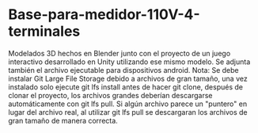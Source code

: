 # Base-para-medidor-110V-4-terminales
Modelados 3D hechos en Blender junto con el proyecto de un juego interactivo desarrollado en Unity utilizando ese mismo modelo. Se adjunta también el archivo ejecutable para dispositivos android.
Nota: Se debe instalar Git Large File Storage debido a archivos de gran tamaño, una vez instalado solo ejecute git lfs install antes de hacer git clone, después de clonar el proyecto, los archivos grandes deberían descargarse automáticamente con git lfs pull. Si algún archivo parece un "puntero" en lugar del archivo real, al utilizar git lfs pull se descargaran los archivos de gran tamaño de manera correcta.
